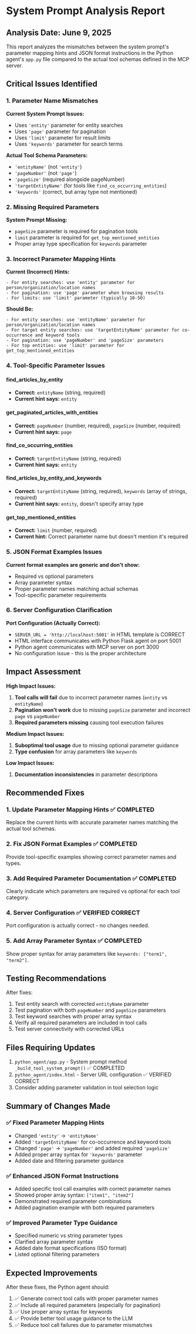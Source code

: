 # System Prompt Analysis Report

## Analysis Date: June 9, 2025

This report analyzes the mismatches between the system prompt's parameter mapping hints and JSON format instructions in the Python agent's `app.py` file compared to the actual tool schemas defined in the MCP server.

## Critical Issues Identified

### 1. Parameter Name Mismatches

**Current System Prompt Issues:**
- Uses `'entity'` parameter for entity searches
- Uses `'page'` parameter for pagination
- Uses `'limit'` parameter for result limits
- Uses `'keywords'` parameter for search terms

**Actual Tool Schema Parameters:**
- `'entityName'` (not `'entity'`)
- `'pageNumber'` (not `'page'`)
- `'pageSize'` (required alongside pageNumber)
- `'targetEntityName'` (for tools like `find_co_occurring_entities`)
- `'keywords'` (correct, but array type not mentioned)

### 2. Missing Required Parameters

**System Prompt Missing:**
- `pageSize` parameter is required for pagination tools
- `limit` parameter is required for `get_top_mentioned_entities`
- Proper array type specification for `keywords` parameter

### 3. Incorrect Parameter Mapping Hints

**Current (Incorrect) Hints:**
```
- For entity searches: use 'entity' parameter for person/organization/location names
- For pagination: use 'page' parameter when browsing results
- For limits: use 'limit' parameter (typically 10-50)
```

**Should Be:**
```
- For entity searches: use 'entityName' parameter for person/organization/location names
- For target entity searches: use 'targetEntityName' parameter for co-occurrence and keyword tools
- For pagination: use 'pageNumber' and 'pageSize' parameters
- For top entities: use 'limit' parameter for get_top_mentioned_entities
```

### 4. Tool-Specific Parameter Issues

#### find_articles_by_entity
- **Correct:** `entityName` (string, required)
- **Current hint says:** `entity`

#### get_paginated_articles_with_entities  
- **Correct:** `pageNumber` (number, required), `pageSize` (number, required)
- **Current hint says:** `page`

#### find_co_occurring_entities
- **Correct:** `targetEntityName` (string, required)
- **Current hint says:** `entity`

#### find_articles_by_entity_and_keywords
- **Correct:** `targetEntityName` (string, required), `keywords` (array of strings, required)
- **Current hint says:** `entity`, doesn't specify array type

#### get_top_mentioned_entities
- **Correct:** `limit` (number, required)
- **Current hint:** Correct parameter name but doesn't mention it's required

### 5. JSON Format Examples Issues

**Current format examples are generic and don't show:**
- Required vs optional parameters
- Array parameter syntax
- Proper parameter names matching actual schemas
- Tool-specific parameter requirements

### 6. Server Configuration Clarification

**Port Configuration (Actually Correct):**
- `SERVER_URL = 'http://localhost:5001'` in HTML template is CORRECT
- HTML interface communicates with Python Flask agent on port 5001
- Python agent communicates with MCP server on port 3000
- No configuration issue - this is the proper architecture

## Impact Assessment

**High Impact Issues:**
1. **Tool calls will fail** due to incorrect parameter names (`entity` vs `entityName`)
2. **Pagination won't work** due to missing `pageSize` parameter and incorrect `page` vs `pageNumber`
3. **Required parameters missing** causing tool execution failures

**Medium Impact Issues:**
1. **Suboptimal tool usage** due to missing optional parameter guidance
2. **Type confusion** for array parameters like `keywords`

**Low Impact Issues:**
1. **Documentation inconsistencies** in parameter descriptions

## Recommended Fixes

### 1. Update Parameter Mapping Hints ✅ COMPLETED
Replace the current hints with accurate parameter names matching the actual tool schemas.

### 2. Fix JSON Format Examples ✅ COMPLETED
Provide tool-specific examples showing correct parameter names and types.

### 3. Add Required Parameter Documentation ✅ COMPLETED
Clearly indicate which parameters are required vs optional for each tool category.

### 4. Server Configuration ✅ VERIFIED CORRECT
Port configuration is actually correct - no changes needed.

### 5. Add Array Parameter Syntax ✅ COMPLETED
Show proper syntax for array parameters like `keywords: ["term1", "term2"]`.

## Testing Recommendations

After fixes:
1. Test entity search with corrected `entityName` parameter
2. Test pagination with both `pageNumber` and `pageSize` parameters
3. Test keyword searches with proper array syntax
4. Verify all required parameters are included in tool calls
5. Test server connectivity with corrected URLs

## Files Requiring Updates

1. `python_agent/app.py` - System prompt method `_build_tool_system_prompt()` ✅ COMPLETED
2. `python_agent/index.html` - Server URL configuration ✅ VERIFIED CORRECT
3. Consider adding parameter validation in tool selection logic

## Summary of Changes Made

### ✅ Fixed Parameter Mapping Hints
- Changed `'entity'` → `'entityName'`
- Added `'targetEntityName'` for co-occurrence and keyword tools
- Changed `'page'` → `'pageNumber'` and added required `'pageSize'`
- Added proper array syntax for `'keywords'` parameter
- Added date and filtering parameter guidance

### ✅ Enhanced JSON Format Instructions
- Added specific tool call examples with correct parameter names
- Showed proper array syntax: `["item1", "item2"]`
- Demonstrated required parameter combinations
- Added pagination example with both required parameters

### ✅ Improved Parameter Type Guidance
- Specified numeric vs string parameter types
- Clarified array parameter syntax
- Added date format specifications (ISO format)
- Listed optional filtering parameters

## Expected Improvements

After these fixes, the Python agent should:
1. ✅ Generate correct tool calls with proper parameter names
2. ✅ Include all required parameters (especially for pagination)
3. ✅ Use proper array syntax for keywords
4. ✅ Provide better tool usage guidance to the LLM
5. ✅ Reduce tool call failures due to parameter mismatches
